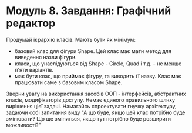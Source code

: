 # Модуль 8. Завдання: Графічний редактор



Продумай ієрархію класів. Мають бути як мінімум:

- базовий клас для фігури Shape. Цей клас має мати метод для виведення назви фігури.
- класи, що унаслідуються від Shape - Circle, Quad і т.д. - не менше п'яти варіантів.
- має бути клас, що приймає фігуру, та виводить її назву. Клас має працювати саме з базовим класом Shape.

Зверни увагу на використання засобів ООП - інтерфейсів, абстрактних класів, модифікаторів доступу.
Немає єдиного правильного шляху вирішення цієї задачі. Намагайсь спроектувати гнучку архітектуру, задаючи собі запитання виду "А що буде, якщо цей клас потрібно буде змінювати? Що ще зміниться, якщо тут потрібно буде розширити можливості?"

